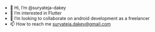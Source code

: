 - 👋 Hi, I’m @suryateja-dakey
- 👀 I’m interested in Flutter
- 💞️ I’m looking to collaborate on android development as a freelancer
- 📫 How to reach me suryateja.dakey@gmail.com

<!---
suryateja-dakey/suryateja-dakey is a ✨ special ✨ repository because its `README.md` (this file) appears on your GitHub profile.
You can click the Preview link to take a look at your changes.
--->
